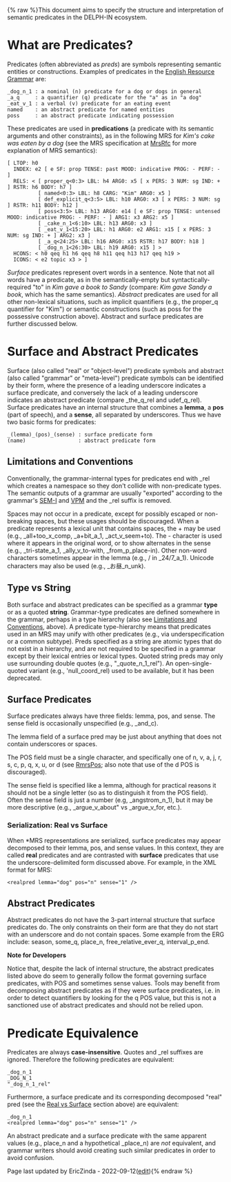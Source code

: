 {% raw %}This document aims to specify the structure and interpretation of
semantic predicates in the DELPH-IN ecosystem.

# What are Predicates?

Predicates (often abbreviated as *preds*) are symbols representing
semantic entities or constructions. Examples of predicates in the
[English Resource Grammar](https://blog.inductorsoftware.com/docsproto/erg/ErgTop) are:

    _dog_n_1 : a nominal (n) predicate for a dog or dogs in general
    _a_q     : a quantifier (q) predicate for the "a" as in "a dog"
    _eat_v_1 : a verbal (v) predicate for an eating event
    named    : an abstract predicate for named entities
    poss     : an abstract predicate indicating possession

These predicates are used in **predications** (a predicate with its
semantic arguments and other constraints), as in the following MRS for
*Kim's cake was eaten by a dog* (see the MRS specification at
[MrsRfc](../MrsRFC) for more explanation of MRS semantics):

    [ LTOP: h0
      INDEX: e2 [ e SF: prop TENSE: past MOOD: indicative PROG: - PERF: - ]
      RELS: < [ proper_q<0:3> LBL: h4 ARG0: x5 [ x PERS: 3 NUM: sg IND: + ] RSTR: h6 BODY: h7 ]
              [ named<0:3> LBL: h8 CARG: "Kim" ARG0: x5 ]
              [ def_explicit_q<3:5> LBL: h10 ARG0: x3 [ x PERS: 3 NUM: sg ] RSTR: h11 BODY: h12 ]
              [ poss<3:5> LBL: h13 ARG0: e14 [ e SF: prop TENSE: untensed MOOD: indicative PROG: - PERF: - ] ARG1: x3 ARG2: x5 ]
              [ _cake_n_1<6:10> LBL: h13 ARG0: x3 ]
              [ _eat_v_1<15:20> LBL: h1 ARG0: e2 ARG1: x15 [ x PERS: 3 NUM: sg IND: + ] ARG2: x3 ]
              [ _a_q<24:25> LBL: h16 ARG0: x15 RSTR: h17 BODY: h18 ]
              [ _dog_n_1<26:30> LBL: h19 ARG0: x15 ] >
      HCONS: < h0 qeq h1 h6 qeq h8 h11 qeq h13 h17 qeq h19 >
      ICONS: < e2 topic x3 > ]

*Surface* predicates represent overt words in a sentence. Note that not
all words have a predicate, as in the semantically-empty but
syntactically-required "to" in *Kim gave a book to Sandy* (compare: *Kim
gave Sandy a book*, which has the same semantics). *Abstract* predicates
are used for all other non-lexical situations, such as implicit
quantifiers (e.g., the proper\_q quantifier for "Kim") or semantic
constructions (such as poss for the possessive construction above).
Abstract and surface predicates are further discussed below.

# Surface and Abstract Predicates

Surface (also called "real" or "object-level") predicate symbols and
abstract (also called "grammar" or "meta-level") predicate symbols can
be identified by their form, where the presence of a leading underscore
indicates a surface predicate, and conversely the lack of a leading
underscore indicates an abstract predicate (compare \_the\_q\_rel and
udef\_q\_rel). Surface predicates have an internal structure that
combines a **lemma**, a **pos** (part of speech), and a **sense**, all
separated by underscores. Thus we have two basic forms for predicates:

    _(lemma)_(pos)_(sense) : surface predicate form
    (name)                 : abstract predicate form

## Limitations and Conventions

Conventionally, the grammar-internal types for predicates end with \_rel
which creates a namespace so they don't collide with non-predicate
types. The semantic outputs of a grammar are usually "exported"
according to the grammar's [SEM-I](../SemiRfc) and [VPM](../RmrsVpm) and the
\_rel suffix is removed.

Spaces may not occur in a predicate, except for possibly escaped or
non-breaking spaces, but these usages should be discouraged. When a
predicate represents a lexical unit that contains spaces, the + may be
used (e.g., \_all+too\_x\_comp, \_a+bit\_a\_1, \_act\_v\_seem+to). The -
character is used where it appears in the original word, or to show
alternates in the sense (e.g., \_tri-state\_a\_1, \_ally\_v\_to-with,
\_from\_p\_place-in). Other non-word characters sometimes appear in the
lemma (e.g., / in \_24/7\_a\_1). Unicode characters may also be used
(e.g., \_お昼\_n\_unk).

## Type vs String

Both surface and abstract predicates can be specified as a grammar
**type** or as a quoted **string**. Grammar-type predicates are defined
somewhere in the grammar, perhaps in a type hierarchy (also see
[Limitations and
Conventions](../PredicateRfc#limitations-and-conventions), above). A
predicate type-hierarchy means that predicates used in an MRS may unify
with other predicates (e.g., via underspecification or a common
subtype). Preds specified as a string are atomic types that do not exist
in a hierarchy, and are not required to be specified in a grammar except
by their lexical entries or lexical types. Quoted string preds may only
use surrounding double quotes (e.g., "\_quote\_n\_1\_rel"). An
open-single-quoted variant (e.g., 'null\_coord\_rel) used to be
available, but it has been deprecated.

## Surface Predicates

Surface predicates always have three fields: lemma, pos, and sense. The
sense field is occasionally unspecified (e.g., \_and\_c).

The lemma field of a surface pred may be just about anything that does
not contain underscores or spaces.

The POS field must be a single character, and specifically one of n, v,
a, j, r, s, c, p, q, x, u, or d (see [RmrsPos](../RmrsPos); also note that
use of the d POS is discouraged).

The sense field is specified like a lemma, although for practical
reasons it should not be a single letter (so as to distinguish it from
the POS field). Often the sense field is just a number (e.g,
\_angstrom\_n\_1), but it may be more descriptive (e.g.,
\_argue\_v\_about" vs \_argue\_v\_for, etc.).

### Serialization: Real vs Surface

When \*MRS representations are serialized, surface predicates may appear
decomposed to their lemma, pos, and sense values. In this context, they
are called **real** predicates and are contrasted with **surface**
predicates that use the underscore-delimited form discussed above. For
example, in the XML format for MRS:

    <realpred lemma="dog" pos="n" sense="1" />

## Abstract Predicates

Abstract predicates do not have the 3-part internal structure that
surface predicates do. The only constraints on their form are that they
do not start with an underscore and do not contain spaces. Some example
from the ERG include: season, some\_q, place\_n,
free\_relative\_ever\_q, interval\_p\_end.

**Note for Developers**

Notice that, despite the lack of internal structure, the abstract
predicates listed above do seem to generally follow the format governing
surface predicates, with POS and sometimes sense values. Tools may
benefit from decomposing abstract predicates as if they were surface
predicates, i.e. in order to detect quantifiers by looking for the q POS
value, but this is not a sanctioned use of abstract predicates and
should not be relied upon.

# Predicate Equivalence

Predicates are always **case-insensitive**. Quotes and \_rel suffixes
are ignored. Therefore the following predicates are equivalent:

    _dog_n_1
    _DOG_N_1
    "_dog_n_1_rel"

Furthermore, a surface predicate and its corresponding decomposed "real"
pred (see the [Real vs Surface](../PredicateRfc#serialization-real-vs-surface) section
above) are equivalent:

    _dog_n_1
    <realpred lemma="dog" pos="n" sense="1" />

An abstract predicate and a surface predicate with the same apparent
values (e.g., place\_n and a hypothetical \_place\_n) are *not*
equivalent, and grammar writers should avoid creating such similar
predicates in order to avoid confusion.

Page last updated by EricZinda - 2022-09-12([edit](https://github.com/delph-in/docs/wiki/PredicateRfc/_edit)){% endraw %}